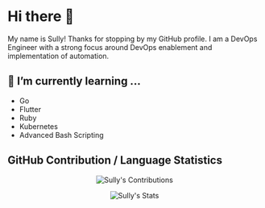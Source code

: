 # Hi there 👋

My name is Sully! Thanks for stopping by my GitHub profile. I am a DevOps Engineer with a strong focus around DevOps enablement and implementation of automation. 


## 🌱 I’m currently learning ...
- Go 
- Flutter
- Ruby 
- Kubernetes
- Advanced Bash Scripting

## GitHub Contribution / Language Statistics

<p align="center">
  <img src="https://github-readme-stats.vercel.app/api?username=ssulei7&theme=dark&count_private=true" alt="Sully's Contributions"/>
</p>

<p align="center">
  <img src="https://github-readme-stats.vercel.app/api/top-langs/?username=ssulei7&langs_count=10&theme=dark&layout=compact&count_private=true&hide=java" alt="Sully's Stats"/>
</p>
